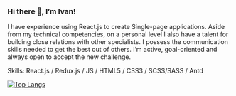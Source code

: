 ### Hi there 👋, I’m Ivan!
I have experience using React.js to create Single-page applications. Aside from my technical competencies, on a personal level I also have a talent for building close relations with other specialists. I possess the communication skills needed to get the best out of others. I’m active, goal-oriented and always open to accept the new challenge.

Skills: React.js / Redux.js / JS / HTML5 / CSS3 / SCSS/SASS / Antd

[![Top Langs](https://github-readme-stats.vercel.app/api/top-langs/?username=johnshvets&layout=compact)](https://github.com/anuraghazra/github-readme-stats)
<!--
**johnshvets/johnshvets** is a ✨ _special_ ✨ repository because its `README.md` (this file) appears on your GitHub profile.

Here are some ideas to get you started:

- 🔭 I’m currently working on ...
- 🌱 I’m currently learning ...
- 👯 I’m looking to collaborate on ...
- 🤔 I’m looking for help with ...
- 💬 Ask me about ...
- 📫 How to reach me: ...
- 😄 Pronouns: ...
- ⚡ Fun fact: ...
-->
